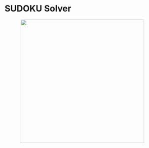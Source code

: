 # SUDOKU Solver

<p align ="center">
<img src="https://thumbs.gfycat.com/MiserlyDisfiguredAgouti-size_restricted.gif" width="400" height="400"/> 
</p>
